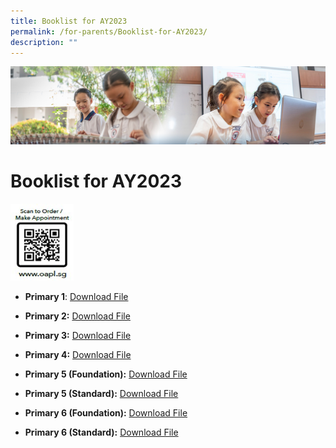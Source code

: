 ```yaml
---
title: Booklist for AY2023
permalink: /for-parents/Booklist-for-AY2023/
description: ""
---
```

![](/images/ForParents.jpg)

Booklist for AY2023
===================

<img src="/images/QR-codesg.jpg" style="width:20%">




*   <b>Primary 1</b>: [Download File](/files/TPPS_Booklist_Primary_1_2023.pdf)
*   <b>Primary 2:</b> [Download File](/files/TPPS_Booklist_Primary_2_2023.pdf)
*   <b>Primary 3:</b> [Download File](/files/TPPS_Booklist_Primary_3_2023.pdf)
    
*   <b>Primary 4:</b> [Download File](/files/TPPS_Booklist_Primary_4_2023.pdf)
    
*   <b>Primary 5 (Foundation):</b> [Download File](/files/TPPS_Booklist_Primary_5_FDN_2023.pdf)
    
*   <b>Primary 5 (Standard):</b> [Download File](/files/TPPS_Booklist_Primary_5_STD_2023.pdf)  
    
*   <b>Primary 6 (Foundation):</b> [Download File](https://tampinespri.moe.edu.sg/qql/slot/u175/files/2023/Booklist/TPPS_Booklist_Primary_6_FDN_2023.pdf)  
    
*   <b>Primary 6 (Standard):</b> [Download File](https://tampinespri.moe.edu.sg/qql/slot/u175/files/2023/Booklist/TPPS_Booklist_Primary_6_STD_2023.pdf)